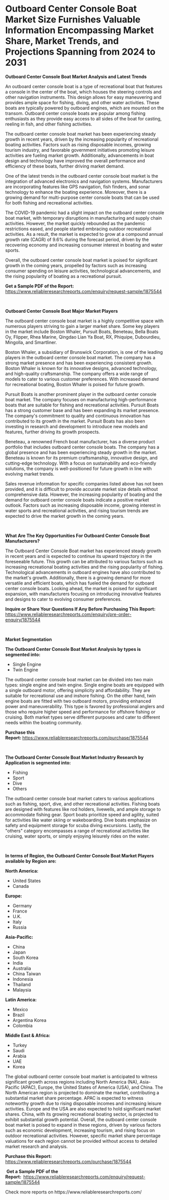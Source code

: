 <p><h1>Outboard Center Console Boat Market Size Furnishes Valuable Information Encompassing Market Share, Market Trends, and Projections Spanning from 2024 to 2031</h1></p><p><strong>Outboard Center Console Boat Market Analysis and Latest Trends</strong></p>
<p><p>An outboard center console boat is a type of recreational boat that features a console in the center of the boat, which houses the steering controls and other navigation instruments. This design allows for easy maneuvering and provides ample space for fishing, diving, and other water activities. These boats are typically powered by outboard engines, which are mounted on the transom. Outboard center console boats are popular among fishing enthusiasts as they provide easy access to all sides of the boat for casting, reeling in fish, and other fishing activities.</p><p>The outboard center console boat market has been experiencing steady growth in recent years, driven by the increasing popularity of recreational boating activities. Factors such as rising disposable incomes, growing tourism industry, and favorable government initiatives promoting leisure activities are fueling market growth. Additionally, advancements in boat design and technology have improved the overall performance and efficiency of these boats, further driving market demand.</p><p>One of the latest trends in the outboard center console boat market is the integration of advanced electronics and navigation systems. Manufacturers are incorporating features like GPS navigation, fish finders, and sonar technology to enhance the boating experience. Moreover, there is a growing demand for multi-purpose center console boats that can be used for both fishing and recreational activities.</p><p>The COVID-19 pandemic had a slight impact on the outboard center console boat market, with temporary disruptions in manufacturing and supply chain activities. However, the market quickly rebounded as the pandemic restrictions eased, and people started embracing outdoor recreational activities. As a result, the market is expected to grow at a compound annual growth rate (CAGR) of 9.6% during the forecast period, driven by the recovering economy and increasing consumer interest in boating and water sports.</p><p>Overall, the outboard center console boat market is poised for significant growth in the coming years, propelled by factors such as increasing consumer spending on leisure activities, technological advancements, and the rising popularity of boating as a recreational pursuit.</p></p>
<p><strong>Get a Sample PDF of the Report:&nbsp;</strong> <a href="https://www.reliableresearchreports.com/enquiry/request-sample/1875544">https://www.reliableresearchreports.com/enquiry/request-sample/1875544</a></p>
<p>&nbsp;</p>
<p><strong>Outboard Center Console Boat Major Market Players</strong></p>
<p><p>The outboard center console boat market is a highly competitive space with numerous players striving to gain a larger market share. Some key players in the market include Boston Whaler, Pursuit Boats, Beneteau, Bella Boats Oy, Flipper, Rhea Marine, Qingdao Lian Ya Boat, RX, Phiquipe, Dubourdieu, Mingolla, and Smartliner.</p><p>Boston Whaler, a subsidiary of Brunswick Corporation, is one of the leading players in the outboard center console boat market. The company has a strong market presence and has been experiencing consistent growth. Boston Whaler is known for its innovative designs, advanced technology, and high-quality craftsmanship. The company offers a wide range of models to cater to various customer preferences. With increased demand for recreational boating, Boston Whaler is poised for future growth.</p><p>Pursuit Boats is another prominent player in the outboard center console boat market. The company focuses on manufacturing high-performance boats that are suitable for fishing and recreational activities. Pursuit Boats has a strong customer base and has been expanding its market presence. The company's commitment to quality and continuous innovation has contributed to its growth in the market. Pursuit Boats has also been investing in research and development to introduce new models and features, further driving its growth prospects.</p><p>Beneteau, a renowned French boat manufacturer, has a diverse product portfolio that includes outboard center console boats. The company has a global presence and has been experiencing steady growth in the market. Beneteau is known for its premium craftsmanship, innovative design, and cutting-edge technology. With a focus on sustainability and eco-friendly solutions, the company is well-positioned for future growth in line with evolving market trends.</p><p>Sales revenue information for specific companies listed above has not been provided, and it is difficult to provide accurate market size details without comprehensive data. However, the increasing popularity of boating and the demand for outboard center console boats indicate a positive market outlook. Factors such as increasing disposable income, growing interest in water sports and recreational activities, and rising tourism trends are expected to drive the market growth in the coming years.</p></p>
<p>&nbsp;</p>
<p><strong>What Are The Key Opportunities For Outboard Center Console Boat Manufacturers?</strong></p>
<p><p>The Outboard Center Console Boat market has experienced steady growth in recent years and is expected to continue its upward trajectory in the foreseeable future. This growth can be attributed to various factors such as increasing recreational boating activities and the rising popularity of fishing. Technological advancements in outboard engines have also contributed to the market's growth. Additionally, there is a growing demand for more versatile and efficient boats, which has fueled the demand for outboard center console boats. Looking ahead, the market is poised for significant expansion, with manufacturers focusing on introducing innovative features and designs to cater to evolving consumer preferences.</p></p>
<p><strong>Inquire or Share Your Questions If Any Before Purchasing This Report:</strong> <a href="https://www.reliableresearchreports.com/enquiry/pre-order-enquiry/1875544">https://www.reliableresearchreports.com/enquiry/pre-order-enquiry/1875544</a></p>
<p>&nbsp;</p>
<p><strong>Market Segmentation</strong></p>
<p><strong>The Outboard Center Console Boat Market Analysis by types is segmented into:</strong></p>
<p><ul><li>Single Engine</li><li>Twin Engine</li></ul></p>
<p><p>The outboard center console boat market can be divided into two main types: single engine and twin engine. Single engine boats are equipped with a single outboard motor, offering simplicity and affordability. They are suitable for recreational use and inshore fishing. On the other hand, twin engine boats are fitted with two outboard motors, providing enhanced power and maneuverability. This type is favored by professional anglers and those who require higher speed and performance for offshore fishing or cruising. Both market types serve different purposes and cater to different needs within the boating community.</p></p>
<p><strong>Purchase this Report:&nbsp;</strong><a href="https://www.reliableresearchreports.com/purchase/1875544">https://www.reliableresearchreports.com/purchase/1875544</a></p>
<p>&nbsp;</p>
<p><strong>The Outboard Center Console Boat Market Industry Research by Application is segmented into:</strong></p>
<p><ul><li>Fishing</li><li>Sport</li><li>Dive</li><li>Others</li></ul></p>
<p><p>The outboard center console boat market caters to various applications such as fishing, sport, dive, and other recreational activities. Fishing boats are designed with features like rod holders, livewells, and ample storage to accommodate fishing gear. Sport boats prioritize speed and agility, suited for activities like water skiing or wakeboarding. Dive boats emphasize on safety and equipment storage for scuba diving excursions. Lastly, the "others" category encompasses a range of recreational activities like cruising, water sports, or simply enjoying leisurely rides on the water.</p></p>
<p>&nbsp;</p>
<p><strong>In terms of Region, the Outboard Center Console Boat Market Players available by Region are:</strong></p>
<p>
    <p> <strong> North America: </strong>
        <ul>
            <li>United States</li>
            <li>Canada</li>
        </ul>
        </p> 
    <p> <strong> Europe: </strong>
        <ul>
            <li>Germany</li>
            <li>France</li>
            <li>U.K.</li>
            <li>Italy</li>
            <li>Russia</li>
        </ul>
        </p> 
    <p> <strong> Asia-Pacific: </strong>
        <ul>
            <li>China</li>
            <li>Japan</li>
            <li>South Korea</li>
            <li>India</li>
            <li>Australia</li>
            <li>China Taiwan</li>
            <li>Indonesia</li>
            <li>Thailand</li>
            <li>Malaysia</li>
        </ul>
        </p> 
    <p> <strong> Latin America: </strong>
        <ul>
            <li>Mexico</li>
            <li>Brazil</li>
            <li>Argentina Korea</li>
            <li>Colombia</li>
        </ul>
        </p> 
    <p> <strong> Middle East & Africa: </strong>
        <ul>
            <li>Turkey</li>
            <li>Saudi</li>
            <li>Arabia</li>
            <li>UAE</li>
            <li>Korea</li>
        </ul>
    </p>
    </p>
<p><p>The global outboard center console boat market is anticipated to witness significant growth across regions including North America (NA), Asia-Pacific (APAC), Europe, the United States of America (USA), and China. The North American region is projected to dominate the market, contributing a substantial market share percentage. APAC is expected to witness noteworthy growth due to rising disposable incomes and increasing leisure activities. Europe and the USA are also expected to hold significant market shares. China, with its growing recreational boating sector, is projected to exhibit substantial growth potential. Overall, the outboard center console boat market is poised to expand in these regions, driven by various factors such as economic development, increasing tourism, and rising focus on outdoor recreational activities. However, specific market share percentage valuations for each region cannot be provided without access to detailed market research and analysis.</p></p>
<p><strong>Purchase this Report: </strong><a href="https://www.reliableresearchreports.com/purchase/1875544">https://www.reliableresearchreports.com/purchase/1875544</a></p>
<p>&nbsp;<strong>Get a Sample PDF of the Report:&nbsp;&nbsp;</strong><a href="https://www.reliableresearchreports.com/enquiry/request-sample/1875544">https://www.reliableresearchreports.com/enquiry/request-sample/1875544</a></p>
<p><strong></strong></p>
<p>Check more reports on https://www.reliableresearchreports.com/</p>